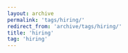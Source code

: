 ```yaml
---
layout: archive
permalink: 'tags/hiring/'
redirect_from: 'archive/tags/hiring/'
title: 'hiring'
tag: 'hiring'
---
```

